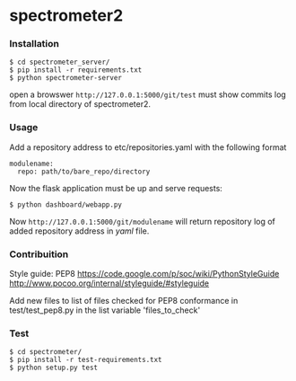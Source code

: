 # spectrometer2

### Installation
```
$ cd spectrometer_server/
$ pip install -r requirements.txt
$ python spectrometer-server
```

open a browswer
`http://127.0.0.1:5000/git/test`
must show commits log from local directory of spectrometer2.

### Usage
Add a repository address to etc/repositories.yaml
with the following format
```
modulename:
  repo: path/to/bare_repo/directory
```
Now the flask application must be up and serve requests:
```
$ python dashboard/webapp.py
```
Now `http://127.0.0.1:5000/git/modulename` will return repository log of added repository address in *yaml* file.

### Contribuition
Style guide:
PEP8
https://code.google.com/p/soc/wiki/PythonStyleGuide
http://www.pocoo.org/internal/styleguide/#styleguide

Add new files to list of files checked for PEP8 conformance in test/test_pep8.py in the list variable 'files_to_check'

### Test
```
$ cd spectrometer/
$ pip install -r test-requirements.txt
$ python setup.py test
```
